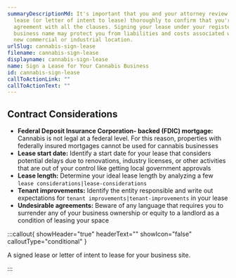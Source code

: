 ```yaml
---
summaryDescriptionMd: It's important that you and your attorney review your
  lease (or letter of intent to lease) thoroughly to confirm that you're in
  agreement with all the clauses. Signing your lease under your registered
  business name may protect you from liabilities and costs associated with your
  new commercial or industrial location.
urlSlug: cannabis-sign-lease
filename: cannabis-sign-lease
displayname: cannabis-sign-lease
name: Sign a Lease for Your Cannabis Business
id: cannabis-sign-lease
callToActionLink: ""
callToActionText: ""
---
```

## Contract Considerations

* **Federal Deposit Insurance Corporation- backed (FDIC) mortgage:** Cannabis is not legal at a federal level. For this reason, properties with federally insured mortgages cannot be used for cannabis businesses
* **Lease start date:** Identify a start date for your lease that considers potential delays due to renovations, industry licenses, or other activities that are out of your control like getting local government approvals
* **Lease length:** Determine your ideal lease length by analyzing a few `lease considerations|lease-considerations` 
* **Tenant improvements:** Identify the entity responsible and write out expectations for `tenant improvements|tenant-improvements` in your lease
* **Undesirable agreements:** Beware of any language that requires you to surrender any of your business ownership or equity to a landlord as a condition of leasing your space

:::callout{ showHeader="true" headerText="" showIcon="false" calloutType="conditional" }

A signed lease or letter of intent to lease for your business site.

:::
